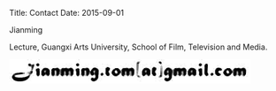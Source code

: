 Title: Contact
Date: 2015-09-01

Jianming

Lecture, Guangxi Arts University, School of Film, Television and Media.

![Alt text](../img/email.jpg)


